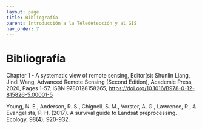 ```yaml
---
layout: page
title: Bibliografía
parent: Introducción a la Teledetección y al GIS
nav_order: 7
---
```


# Bibliografía

Chapter 1 - A systematic view of remote sensing, Editor(s): Shunlin Liang, Jindi Wang, Advanced Remote Sensing (Second Edition), Academic Press,  2020, Pages 1-57, ISBN 9780128158265, https://doi.org/10.1016/B978-0-12-815826-5.00001-5

Young, N. E., Anderson, R. S., Chignell, S. M., Vorster, A. G., Lawrence, R., & Evangelista, P. H. (2017). A survival guide to Landsat preprocessing. Ecology, 98(4), 920-932.